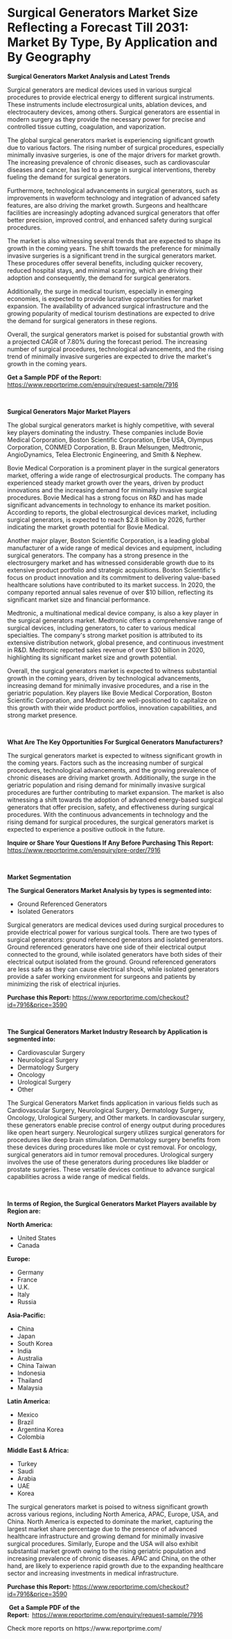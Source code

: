 <p><h1>Surgical Generators Market Size Reflecting a Forecast Till 2031: Market By Type, By Application and By Geography</h1></p><p><strong>Surgical Generators Market Analysis and Latest Trends</strong></p>
<p><p>Surgical generators are medical devices used in various surgical procedures to provide electrical energy to different surgical instruments. These instruments include electrosurgical units, ablation devices, and electrocautery devices, among others. Surgical generators are essential in modern surgery as they provide the necessary power for precise and controlled tissue cutting, coagulation, and vaporization.</p><p>The global surgical generators market is experiencing significant growth due to various factors. The rising number of surgical procedures, especially minimally invasive surgeries, is one of the major drivers for market growth. The increasing prevalence of chronic diseases, such as cardiovascular diseases and cancer, has led to a surge in surgical interventions, thereby fueling the demand for surgical generators.</p><p>Furthermore, technological advancements in surgical generators, such as improvements in waveform technology and integration of advanced safety features, are also driving the market growth. Surgeons and healthcare facilities are increasingly adopting advanced surgical generators that offer better precision, improved control, and enhanced safety during surgical procedures.</p><p>The market is also witnessing several trends that are expected to shape its growth in the coming years. The shift towards the preference for minimally invasive surgeries is a significant trend in the surgical generators market. These procedures offer several benefits, including quicker recovery, reduced hospital stays, and minimal scarring, which are driving their adoption and consequently, the demand for surgical generators.</p><p>Additionally, the surge in medical tourism, especially in emerging economies, is expected to provide lucrative opportunities for market expansion. The availability of advanced surgical infrastructure and the growing popularity of medical tourism destinations are expected to drive the demand for surgical generators in these regions.</p><p>Overall, the surgical generators market is poised for substantial growth with a projected CAGR of 7.80% during the forecast period. The increasing number of surgical procedures, technological advancements, and the rising trend of minimally invasive surgeries are expected to drive the market's growth in the coming years.</p></p>
<p><strong>Get a Sample PDF of the Report:&nbsp;</strong> <a href="https://www.reportprime.com/enquiry/request-sample/7916">https://www.reportprime.com/enquiry/request-sample/7916</a></p>
<p>&nbsp;</p>
<p><strong>Surgical Generators Major Market Players</strong></p>
<p><p>The global surgical generators market is highly competitive, with several key players dominating the industry. These companies include Bovie Medical Corporation, Boston Scientific Corporation, Erbe USA, Olympus Corporation, CONMED Corporation, B. Braun Melsungen, Medtronic, AngioDynamics, Telea Electronic Engineering, and Smith & Nephew.</p><p>Bovie Medical Corporation is a prominent player in the surgical generators market, offering a wide range of electrosurgical products. The company has experienced steady market growth over the years, driven by product innovations and the increasing demand for minimally invasive surgical procedures. Bovie Medical has a strong focus on R&D and has made significant advancements in technology to enhance its market position. According to reports, the global electrosurgical devices market, including surgical generators, is expected to reach $2.8 billion by 2026, further indicating the market growth potential for Bovie Medical.</p><p>Another major player, Boston Scientific Corporation, is a leading global manufacturer of a wide range of medical devices and equipment, including surgical generators. The company has a strong presence in the electrosurgery market and has witnessed considerable growth due to its extensive product portfolio and strategic acquisitions. Boston Scientific's focus on product innovation and its commitment to delivering value-based healthcare solutions have contributed to its market success. In 2020, the company reported annual sales revenue of over $10 billion, reflecting its significant market size and financial performance.</p><p>Medtronic, a multinational medical device company, is also a key player in the surgical generators market. Medtronic offers a comprehensive range of surgical devices, including generators, to cater to various medical specialties. The company's strong market position is attributed to its extensive distribution network, global presence, and continuous investment in R&D. Medtronic reported sales revenue of over $30 billion in 2020, highlighting its significant market size and growth potential.</p><p>Overall, the surgical generators market is expected to witness substantial growth in the coming years, driven by technological advancements, increasing demand for minimally invasive procedures, and a rise in the geriatric population. Key players like Bovie Medical Corporation, Boston Scientific Corporation, and Medtronic are well-positioned to capitalize on this growth with their wide product portfolios, innovation capabilities, and strong market presence.</p></p>
<p>&nbsp;</p>
<p><strong>What Are The Key Opportunities For Surgical Generators Manufacturers?</strong></p>
<p><p>The surgical generators market is expected to witness significant growth in the coming years. Factors such as the increasing number of surgical procedures, technological advancements, and the growing prevalence of chronic diseases are driving market growth. Additionally, the surge in the geriatric population and rising demand for minimally invasive surgical procedures are further contributing to market expansion. The market is also witnessing a shift towards the adoption of advanced energy-based surgical generators that offer precision, safety, and effectiveness during surgical procedures. With the continuous advancements in technology and the rising demand for surgical procedures, the surgical generators market is expected to experience a positive outlook in the future.</p></p>
<p><strong>Inquire or Share Your Questions If Any Before Purchasing This Report:</strong> <a href="https://www.reportprime.com/enquiry/pre-order/7916">https://www.reportprime.com/enquiry/pre-order/7916</a></p>
<p>&nbsp;</p>
<p><strong>Market Segmentation</strong></p>
<p><strong>The Surgical Generators Market Analysis by types is segmented into:</strong></p>
<p><ul><li>Ground Referenced Generators</li><li>Isolated Generators</li></ul></p>
<p><p>Surgical generators are medical devices used during surgical procedures to provide electrical power for various surgical tools. There are two types of surgical generators: ground referenced generators and isolated generators. Ground referenced generators have one side of their electrical output connected to the ground, while isolated generators have both sides of their electrical output isolated from the ground. Ground referenced generators are less safe as they can cause electrical shock, while isolated generators provide a safer working environment for surgeons and patients by minimizing the risk of electrical injuries.</p></p>
<p><strong>Purchase this Report:&nbsp;</strong><a href="https://www.reportprime.com/checkout?id=7916&price=3590">https://www.reportprime.com/checkout?id=7916&price=3590</a></p>
<p>&nbsp;</p>
<p><strong>The Surgical Generators Market Industry Research by Application is segmented into:</strong></p>
<p><ul><li>Cardiovascular Surgery</li><li>Neurological Surgery</li><li>Dermatology Surgery</li><li>Oncology</li><li>Urological Surgery</li><li>Other</li></ul></p>
<p><p>The Surgical Generators Market finds application in various fields such as Cardiovascular Surgery, Neurological Surgery, Dermatology Surgery, Oncology, Urological Surgery, and Other markets. In cardiovascular surgery, these generators enable precise control of energy output during procedures like open heart surgery. Neurological surgery utilizes surgical generators for procedures like deep brain stimulation. Dermatology surgery benefits from these devices during procedures like mole or cyst removal. For oncology, surgical generators aid in tumor removal procedures. Urological surgery involves the use of these generators during procedures like bladder or prostate surgeries. These versatile devices continue to advance surgical capabilities across a wide range of medical fields.</p></p>
<p>&nbsp;</p>
<p><strong>In terms of Region, the Surgical Generators Market Players available by Region are:</strong></p>
<p>
    <p> <strong> North America: </strong>
        <ul>
            <li>United States</li>
            <li>Canada</li>
        </ul>
        </p> 
    <p> <strong> Europe: </strong>
        <ul>
            <li>Germany</li>
            <li>France</li>
            <li>U.K.</li>
            <li>Italy</li>
            <li>Russia</li>
        </ul>
        </p> 
    <p> <strong> Asia-Pacific: </strong>
        <ul>
            <li>China</li>
            <li>Japan</li>
            <li>South Korea</li>
            <li>India</li>
            <li>Australia</li>
            <li>China Taiwan</li>
            <li>Indonesia</li>
            <li>Thailand</li>
            <li>Malaysia</li>
        </ul>
        </p> 
    <p> <strong> Latin America: </strong>
        <ul>
            <li>Mexico</li>
            <li>Brazil</li>
            <li>Argentina Korea</li>
            <li>Colombia</li>
        </ul>
        </p> 
    <p> <strong> Middle East & Africa: </strong>
        <ul>
            <li>Turkey</li>
            <li>Saudi</li>
            <li>Arabia</li>
            <li>UAE</li>
            <li>Korea</li>
        </ul>
    </p>
    </p>
<p><p>The surgical generators market is poised to witness significant growth across various regions, including North America, APAC, Europe, USA, and China. North America is expected to dominate the market, capturing the largest market share percentage due to the presence of advanced healthcare infrastructure and growing demand for minimally invasive surgical procedures. Similarly, Europe and the USA will also exhibit substantial market growth owing to the rising geriatric population and increasing prevalence of chronic diseases. APAC and China, on the other hand, are likely to experience rapid growth due to the expanding healthcare sector and increasing investments in medical infrastructure.</p></p>
<p><strong>Purchase this Report: </strong><a href="https://www.reportprime.com/checkout?id=7916&price=3590">https://www.reportprime.com/checkout?id=7916&price=3590</a></p>
<p>&nbsp;<strong>Get a Sample PDF of the Report:&nbsp;&nbsp;</strong><a href="https://www.reportprime.com/enquiry/request-sample/7916">https://www.reportprime.com/enquiry/request-sample/7916</a></p>
<p><strong></strong></p>
<p>Check more reports on https://www.reportprime.com/</p>